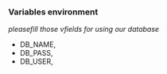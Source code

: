 ### Variables environment 
*pleasefill those vfields for using our database*

- DB_NAME, 
- DB_PASS,
- DB_USER,